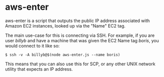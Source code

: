 aws-enter
===================


aws-enter is a script that outputs the public IP address associated with Amazon EC2 instances, looked up via the "Name" EC2 tag. 

The main use-case for this is connecting via SSH. For example, if you are user *billyb* and have a machine that was given the EC2 Name tag *boris*, you would connect to it like so: 

    $ ssh -v -A billyb@$(node aws-enter.js --name boris)
This means that you can also use this for SCP, or any other UNIX network utility that expects an IP address. 
